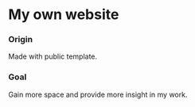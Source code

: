 # My own website
### Origin
Made with public template.


### Goal
Gain more space and provide more insight in my work.
